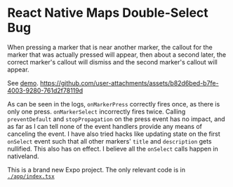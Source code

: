 # React Native Maps Double-Select Bug

When pressing a marker that is near another marker, the callout for the marker that was actually pressed will appear, then about a second later, the correct marker's callout will dismiss and the second marker's callout will appear.

See [demo](./demo.mov).
https://github.com/user-attachments/assets/b82d6bed-b7fe-4003-9280-761d2f78119d



As can be seen in the logs, `onMarkerPress` correctly fires once, as there is only one press. `onMarkerSelect` incorrectly fires twice. Calling `preventDefault` and `stopPropagation` on the press event has no impact, and as far as I can tell none of the event handlers provide any means of canceling the event. I have also tried hacks like updating state on the first `onSelect` event such that all other markers' `title` and `description` gets nullified. This also has on effect. I believe all the `onSelect` calls happen in nativeland.

This is a brand new Expo project. The only relevant code is in [`./app/index.tsx`](./app/index.tsx)
